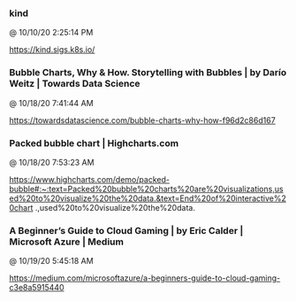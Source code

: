 ﻿

### kind
@ 10/10/20 2:25:14 PM

https://kind.sigs.k8s.io/




### Bubble Charts, Why & How. Storytelling with Bubbles | by Darío Weitz | Towards Data Science
@ 10/18/20 7:41:44 AM

https://towardsdatascience.com/bubble-charts-why-how-f96d2c86d167



### Packed bubble chart | Highcharts.com
@ 10/18/20 7:53:23 AM

https://www.highcharts.com/demo/packed-bubble#:~:text=Packed%20bubble%20charts%20are%20visualizations,used%20to%20visualize%20the%20data.&text=End%20of%20interactive%20chart
.,used%20to%20visualize%20the%20data.




### A Beginner’s Guide to Cloud Gaming | by Eric Calder | Microsoft Azure | Medium
@ 10/19/20 5:45:18 AM

https://medium.com/microsoftazure/a-beginners-guide-to-cloud-gaming-c3e8a5915440


